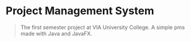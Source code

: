 # Project Management System
> The first semester project at VIA University College. A simple pms made with Java and JavaFX.
